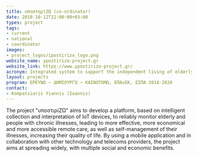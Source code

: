 ```yaml
---
title: υποστηρίΖΩ (co-ordinator)
date: 2018-10-12T12:00:00+03:00
types: project
tags:
- current
- national
- coordinator
images: 
- project_logos/ipostirizo_logo.png
website_name: ypostirizo-project.gr
website_link: https://www.ypostirizo-project.gr/
acronym: Integrated system to support the independent living of elderly people
layout: projects
program: ΕΡΕΥΝΩ – ΔΗΜΙΟΥΡΓΩ – ΚΑΙΝΟΤΟΜΩ, ΕΠΑνΕΚ, ΕΣΠΑ 2014-2020
contact: 
- Kompatsiaris Yiannis (Ioannis)
---
```

The project "υποστιρίΖΩ" aims to develop a platform, based on intelligent collection and interpretation of IoT devices, to reliably monitor elderly and people with chronic illnesses, leading to more effective, more economical and more accessible remote care, as well as self-management of their illnesses, increasing their quality of life. By using a mobile application and in collaboration with other technology and telecoms providers, the project aims at spreading widely, with multiple social and economic benefits.
